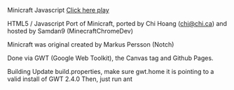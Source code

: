 Minicraft Javascript
<a href="https://MinecraftChromeDev.github.io/MinicraftJavascript">Click here play</a>

HTML5 / Javascript Port of Minicraft, ported by Chi Hoang (chi@chi.ca) and hosted by Samdan9 (MinecraftChromeDev)

Minicraft was original created by Markus Persson (Notch)

Done via GWT (Google Web Toolkit), the Canvas tag and Github Pages.

Building
Update build.properties, make sure gwt.home it is pointing to a valid install of GWT 2.4.0 Then, just run ant
